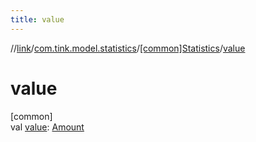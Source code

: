 ```yaml
---
title: value
---
```

//[link](../../../index.html)/[com.tink.model.statistics](../index.html)/[[common]Statistics](index.html)/[value](value.html)



# value



[common]\
val [value](value.html): [Amount](../../com.tink.model.misc/[common]-amount/index.html)




